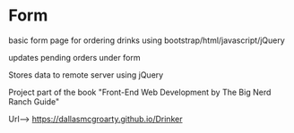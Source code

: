 # Form
basic form page for ordering drinks using bootstrap/html/javascript/jQuery

updates pending orders under form

Stores data to remote server using jQuery

Project part of the book "Front-End Web Development by The Big Nerd Ranch Guide"

Url--> https://dallasmcgroarty.github.io/Drinker
